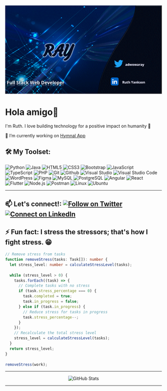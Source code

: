 ![My GitHub profile image](https://github.com/ruthyankson/ruthyankson/blob/main/myGitProfile.gif)
# Hola amigo👋

I'm Ruth. I love building technology for a positive impact on humanity :raised_hands: 

🎯 I’m currently working on [Hymnal App](https://github.com/ruthyankson/hymnal)

<h2>

🛠️ My Toolset:

</h2>

<p >
  
![Python](https://img.shields.io/badge/Python-3776AB?style=for-the-badge&logo=python&logoColor=white)
![Java](https://img.shields.io/badge/Java-ED8B00?style=for-the-badge&logo=java&logoColor=white)
![HTML5](https://img.shields.io/badge/HTML5-E34F26?style=for-the-badge&logo=html5&logoColor=white)
![CSS3](https://img.shields.io/badge/CSS3-1572B6?style=for-the-badge&logo=css3&logoColor=white)
![Bootstrap](https://img.shields.io/badge/Bootstrap-563D7C?style=for-the-badge&logo=bootstrap&logoColor=white)
![JavaScript](https://img.shields.io/badge/JavaScript-F7DF1E?style=for-the-badge&logo=javascript&logoColor=black)
![TypeScript](https://img.shields.io/badge/TypeScript-3178c6?style=for-the-badge&logo=typescript&logoColor=white)
![PHP](https://img.shields.io/badge/PHP-7A86B8?style=for-the-badge&logo=php&logoColor=white)
![Git](https://img.shields.io/badge/-git-F1502F?style=for-the-badge&logo=git&logoColor=white)
![Github](https://img.shields.io/badge/-github-161B22?style=for-the-badge&logo=github&logoColor=white)
![Visual Studio](https://img.shields.io/badge/Visual_Studio-5C2D91?style=for-the-badge&logo=visual%20studio&logoColor=white)
![Visual Studio Code](https://img.shields.io/badge/Visual_Studio_Code-0078D4?style=for-the-badge&logo=visual%20studio%20code&logoColor=white)
![WordPress](https://img.shields.io/badge/WordPress-00599C?style=for-the-badge&logo=WordPress&logoColor=white)
![Figma](https://img.shields.io/badge/Figma-A020F0?style=for-the-badge&logo=typescript&logoColor=white)
![MySQL](https://img.shields.io/badge/MySQL-00000F?style=for-the-badge&logo=mysql&logoColor=white)
![PostgreSQL](https://img.shields.io/badge/PostgreSQL-4EA94B?style=for-the-badge&logo=postgresql&logoColor=white)
![Angular](https://img.shields.io/badge/Angular-00599C?style=for-the-badge&logo=angular&logoColor=722f37)
![React](https://img.shields.io/badge/React-20232A?style=for-the-badge&logo=react&logoColor=61DAFB)
![Flutter](https://img.shields.io/badge/Flutter-1a68d3?style=for-the-badge&logo=flutter&logoColor=white)
![Node.js](https://img.shields.io/badge/Node.js-43853D?style=for-the-badge&logo=node.js&logoColor=white)
![Postman](https://img.shields.io/badge/Postman-E95420?style=for-the-badge&logo=Postman&logoColor=white)
![Linux](https://img.shields.io/badge/Linux-FCC624?style=for-the-badge&logo=linux&logoColor=black)
![Ubuntu](https://img.shields.io/badge/Ubuntu-E95420?style=for-the-badge&logo=ubuntu&logoColor=white)

</p>

---

## 📫 Let's connect!: [![Follow on Twitter](https://img.shields.io/badge/--twitter?label=Twitter&logo=Twitter&style=social)](https://twitter.com/adwowaray) [![Connect on LinkedIn](https://img.shields.io/badge/--linkedin?label=LinkedIn&logo=LinkedIn&style=social)](https://www.linkedin.com/in/ruthyankson)


## ⚡ Fun fact: I stress the stressors; that's how I fight stress. 😁

<!--
// Task interface
interface Task {
  id: number;
  task_name: string;
  size: number;
  priority: number;
  stress_percentage: number;
  in_progress: boolean;
  completed: boolean;
}

// Array of tasks (note the commas between array elements)
const work: Task[] = [
  { id: 1, task_name: "Update social media presence", size: 15, priority: 4, stress_percentage: 12, in_progress: true, completed: false },
  { id: 2, task_name: "Personal growth", size: 10, priority: 2, stress_percentage: 25, in_progress: true, completed: false },
  { id: 3, task_name: "Jobs", size: 5, priority: 2, stress_percentage: 30, in_progress: true, completed: false }
];

// Calculate the total stress level of all tasks
function calculateStressLevel(tasks: Task[]): number {
  let totalStressLevel = 0;
  tasks.forEach((task) => {
    totalStressLevel += task.stress_percentage;
  });
  return totalStressLevel;
}
-->
```ts
// Remove stress from tasks
function removeStress(tasks: Task[]): number {
  let stress_level: number = calculateStressLevel(tasks);

  while (stress_level > 0) {
    tasks.forEach((task) => {
      // Complete tasks with no stress
      if (task.stress_percentage === 0) {
        task.completed = true;
        task.in_progress = false;
      } else if (task.in_progress) {
        // Reduce stress for tasks in progress
        task.stress_percentage--;
      }
    });
    // Recalculate the total stress level
    stress_level = calculateStressLevel(tasks);
  }
  return stress_level;
}

removeStress(work);
```

---

<div align="center">
  
  ![GitHub Stats](https://github-readme-streak-stats.herokuapp.com/?user=ruthyankson&theme=tokyonight&hide_border=true) 
  
</div>

---
<!--
**AdwowaRay/AdwowaRay** is a ✨ _special_ ✨ repository because its `README.md` (this file) appears on your GitHub profile.

Here are some ideas to get you started:

- 🔭 I’m currently working on ...
- 🌱 I’m currently learning ...
- 👯 I’m looking to collaborate on ...
- 🤔 I’m looking for help with ...
- 💬 Ask me about ...
- 📫 How to reach me: ...
- 😄 Pronouns: ...
- ⚡ Fun fact: ...
-->
